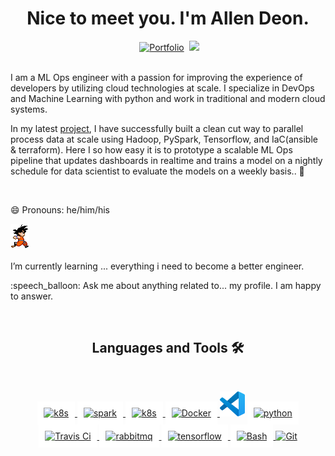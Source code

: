 <!--
**degrasse-python/degrasse-python** is a ✨ _special_ ✨ repository because its `README.md` (this file) appears on your GitHub profile.

Here are some ideas to get you started:

- 🔭 I’m currently working on ...
- 🌱 I’m currently learning ...
- 👯 I’m looking to collaborate on ...
- 🤔 I’m looking for help with ...
- 💬 Ask me about ...
- 📫 How to reach me: ...
- 😄 Pronouns: ...
- ⚡ Fun fact: ...
-->


<p>
  <h1 align="center"><b>Nice to meet you. I'm Allen Deon.</b> </h1>
</p>
<p align="center">
<a href="https://linkedin.com/in/deon-saunders"><img src="https://img.shields.io/badge/LinkedIn-0077B5?style=for-the-badge&logo=linkedin&logoColor=white" alt="" /></a>&nbsp;
<a href="https://sitecomingsoon.com/"><img src="https://img.shields.io/badge/-PORTFOLIO-%23ff69b4&?style=for-the-badge&?color=ff69b4" alt="Portfolio" /></a>&nbsp;
 <a href="mailto:adsaunde@protonmail.com"><img src="https://img.shields.io/badge/ProtonMail-8B89CC?style=for-the-badge&logo=protonmail&logoColor=white"></a>&nbsp;
<br />
<br />
</p>

<p>I am a ML Ops engineer with a passion for improving the experience of developers by utilizing cloud technologies at scale. I specialize in DevOps and Machine Learning with python and work in traditional and modern cloud systems.</p>
  <p>In my latest <a href="https://github.com/degrasse-python/spark-sql-srv">project</a>, I have successfully built a clean cut way to parallel process data at scale using Hadoop, PySpark, Tensorflow, and IaC(ansible & terraform). Here I so how easy it is to prototype a scalable ML Ops pipeline that updates dashboards in realtime and trains a model on a nightly schedule for data scientist to evaluate the models on a weekly basis.<a href="https://github.com/degrasse-python/TFMultiCloud"></a>.</a> 🥳</p>
<br />

<p>😄 Pronouns: he/him/his</p>

![](https://github.com/degrasse-python/degrasse-python/blob/939ba58ee60101f14b367c0b69bb0eadefcb1677/gokurun.gif) <p>I’m currently learning ... everything i need to become a better engineer.</p>
<p>:speech_balloon: Ask me about anything related to... my profile. I am happy to answer.</p>
<p></p>

<br />

<p>
<h2 align="center"> Languages and Tools 🛠</h2>
</p>
<br />
<p align="center">
<a href="https://aws.amazon.com/" target="_blank"> <img src="https://www.vectorlogo.zone/logos/amazon_aws/amazon_aws-ar21.svg" alt="k8s" width="40" height="40" style="background-color:white;padding:10px;"/> </a>
<a href="https://spark.apache.org/" target="_blank"> <img src="https://www.vectorlogo.zone/logos/apache_spark/apache_spark-ar21.svg" alt="spark" width="40" height="40" style="background-color:white;padding:10px;"/> </a>
<a href="https://kubernetes.com/" target="_blank"> <img src="https://www.vectorlogo.zone/logos/kubernetes/kubernetes-icon.svg" alt="k8s" width="40" height="40" style="background-color:white;padding:10px;"/> </a>
<a href="https://Docker.com/" target="_blank"> <img src="https://www.vectorlogo.zone/logos/docker/docker-icon.svg" alt="Docker" width="40" height="40" style="background-color:white;padding:10px;"/> </a>
<a href="https://code.visualstudio.com/" target="_blank"><img alt="Visual Studio Code" width="40px" src="https://raw.githubusercontent.com/github/explore/80688e429a7d4ef2fca1e82350fe8e3517d3494d/topics/visual-studio-code/visual-studio-code.png" /></a>
<a href="https://python.org/" target="_blank"> <img src="https://www.vectorlogo.zone/logos/python/python-icon.svg" alt="python" width="40" height="40" style="background-color:white;padding:10px;"/> </a>  
<a href="https://www.jenkins.io/" target="_blank"> <img src="https://www.vectorlogo.zone/logos/jenkins/jenkins-icon.svg" alt="Travis Ci" width="40" height="40" style="background-color:white;padding:10px;"/> </a>
<a href="https://www.rabbitmq.com/" target="_blank"> <img src="https://www.vectorlogo.zone/logos/rabbitmq/rabbitmq-icon.svg" alt="rabbitmq" width="40" height="40" style="background-color:white;padding:10px;"/> </a>
  <a href="https://tensorflow.org/" target="_blank"> <img src="https://www.vectorlogo.zone/logos/tensorflow/tensorflow-icon.svg" alt="tensorflow" width="40" height="40" style="background-color:white;padding:10px;"/> </a>
    <a href="https://en.wikipedia.org/wiki/Bash_(Unix_shell)" target="_blank"> <img src="https://www.vectorlogo.zone/logos/gnu_bash/gnu_bash-icon.svg" alt="Bash" width="40" height="40" style="background-color:white;padding:10px;"/> </a>
  <a href="https://git-scm.com/" target="_blank"> <img alt="Git" width="40px" src="https://raw.githubusercontent.com/jmnote/z-icons/master/svg/git.svg" />
  </a>
</p>
<br />

